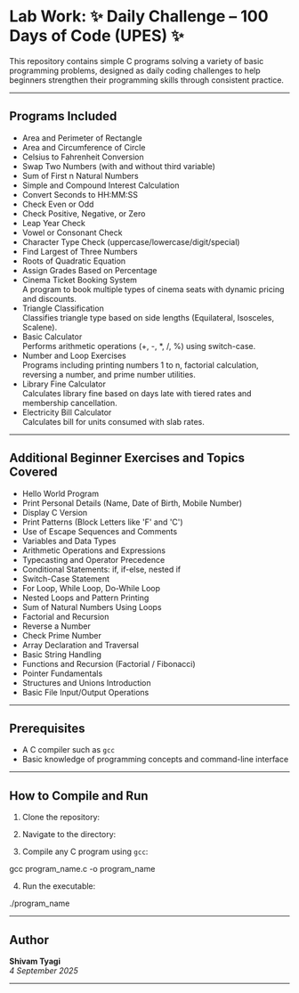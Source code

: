 # Lab Work: ✨ Daily Challenge – 100 Days of Code (UPES) ✨

This repository contains simple C programs solving a variety of basic programming problems, designed as daily coding challenges to help beginners strengthen their programming skills through consistent practice.

---

## Programs Included

- Area and Perimeter of Rectangle  
- Area and Circumference of Circle  
- Celsius to Fahrenheit Conversion  
- Swap Two Numbers (with and without third variable)  
- Sum of First n Natural Numbers  
- Simple and Compound Interest Calculation  
- Convert Seconds to HH:MM:SS  
- Check Even or Odd  
- Check Positive, Negative, or Zero  
- Leap Year Check  
- Vowel or Consonant Check  
- Character Type Check (uppercase/lowercase/digit/special)  
- Find Largest of Three Numbers  
- Roots of Quadratic Equation  
- Assign Grades Based on Percentage  
- Cinema Ticket Booking System  
  A program to book multiple types of cinema seats with dynamic pricing and discounts.  
- Triangle Classification  
  Classifies triangle type based on side lengths (Equilateral, Isosceles, Scalene).  
- Basic Calculator  
  Performs arithmetic operations (+, -, *, /, %) using switch-case.  
- Number and Loop Exercises  
  Programs including printing numbers 1 to n, factorial calculation, reversing a number, and prime number utilities.  
- Library Fine Calculator  
  Calculates library fine based on days late with tiered rates and membership cancellation.  
- Electricity Bill Calculator  
  Calculates bill for units consumed with slab rates.

---

## Additional Beginner Exercises and Topics Covered

- Hello World Program  
- Print Personal Details (Name, Date of Birth, Mobile Number)  
- Display C Version  
- Print Patterns (Block Letters like 'F' and 'C')  
- Use of Escape Sequences and Comments  
- Variables and Data Types  
- Arithmetic Operations and Expressions  
- Typecasting and Operator Precedence  
- Conditional Statements: if, if-else, nested if  
- Switch-Case Statement  
- For Loop, While Loop, Do-While Loop  
- Nested Loops and Pattern Printing  
- Sum of Natural Numbers Using Loops  
- Factorial and Recursion  
- Reverse a Number  
- Check Prime Number  
- Array Declaration and Traversal  
- Basic String Handling  
- Functions and Recursion (Factorial / Fibonacci)  
- Pointer Fundamentals  
- Structures and Unions Introduction  
- Basic File Input/Output Operations

---

## Prerequisites

- A C compiler such as `gcc`  
- Basic knowledge of programming concepts and command-line interface

---

## How to Compile and Run

1. Clone the repository: 
 
2. Navigate to the directory:

3. Compile any C program using `gcc`:

gcc program_name.c -o program_name

4. Run the executable:

./program_name

---

## Author

**Shivam Tyagi**  
_4 September 2025_

---
